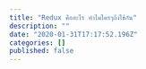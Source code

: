 ```yaml
---
title: "Redux คืออะไร ทำไมใครๆถึงใช้กัน"
description: ""
date: "2020-01-31T17:17:52.196Z"
categories: []
published: false
---
```



